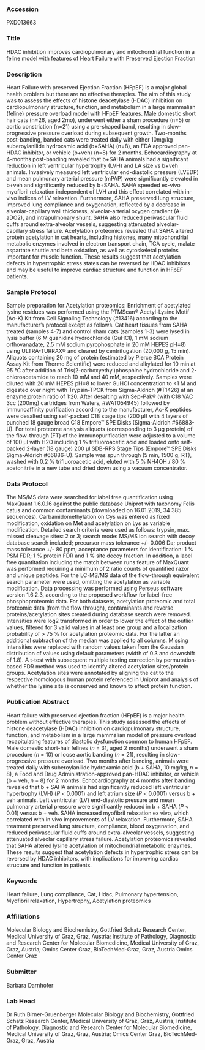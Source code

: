 ### Accession
PXD013663

### Title
HDAC inhibition improves cardiopulmonary and mitochondrial function in a feline model with features of Heart Failure with Preserved Ejection Fraction

### Description
Heart Failure with preserved Ejection Fraction (HFpEF) is a major global health problem but there are no effective therapies. The aim of this study was to assess the effects of histone deacetylase (HDAC) inhibition on cardiopulmonary structure, function, and metabolism in a large mammalian (feline) pressure overload model with HFpEF features. Male domestic short hair cats (n=26, aged 2mo), underwent either a sham procedure (n=5) or aortic constriction (n=21) using a pre-shaped band, resulting in slow-progressive pressure overload during subsequent growth. Two-months post-banding, banded cats were treated daily with either 10mg/kg suberoylanilide hydroxamic acid (b+SAHA) (n=8), an FDA approved pan-HDAC inhibitor, or vehicle (b+veh) (n=8) for 2 months. Echocardiography at 4-months post-banding revealed that b+SAHA animals had a significant reduction in left ventricular hypertrophy (LVH) and LA size vs b+veh animals. Invasively measured left ventricular end-diastolic pressure (LVEDP) and mean pulmonary arterial pressure (mPAP) were significantly elevated in b+veh and significantly reduced by b+SAHA. SAHA speeded ex-vivo myofibril relaxation independent of LVH and this effect correlated with in-vivo indices of LV relaxation. Furthermore, SAHA preserved lung structure, improved lung compliance and oxygenation, reflected by a decrease in alveolar-capillary wall thickness, alveolar-arterial oxygen gradient (A-aDO2), and intrapulmonary shunt. SAHA also reduced perivascular fluid cuffs around extra-alveolar vessels, suggesting attenuated alveolar-capillary stress failure. Acetylation proteomics revealed that SAHA altered protein acetylation in cat hearts, including histones, many mitochondrial metabolic enzymes involved in electron transport chain, TCA cycle, malate aspartate shuttle and beta oxidation, as well as cytoskeletal proteins important for muscle function. These results suggest that acetylation defects in hypertrophic stress states can be reversed by HDAC inhibitors and may be useful to improve cardiac structure and function in HFpEF patients.

### Sample Protocol
Sample preparation for Acetylation proteomics: Enrichment of acetylated lysine residues was performed using the PTMScan® Acetyl-Lysine Motif (Ac-K) Kit from Cell Signaling Technology (#13416) according to the manufacturer’s protocol except as follows. Cat heart tissues from SAHA treated (samples 4-7) and control sham cats (samples 1-3) were lysed in lysis buffer (6 M guanidine hydrochloride (GuHCl), 1 mM sodium orthovanadate, 2.5 mM sodium pyrophosphate in 20 mM HEPES pH=8) using ULTRA-TURRAX® and cleared by centrifugation (20,000 g, 15 min). Aliquots containing 20 mg of protein (estimated by Pierce BCA Protein Assay Kit from Thermo Scientific) were reduced and alkylated for 10 min at 95 °C after addition of Tris(2-carboxyethyl)phosphine hydrochloride and 2-chloroacetamide to reach 10 mM and 40 mM, respectively. Samples were diluted with 20 mM HEPES pH=8 to lower GuHCl concentration to <1 M and digested over night with Trypsin-TPCK from Sigma-Aldrich (#T1426) at an enzyme:protein ratio of 1:20. After desalting with Sep-Pak® (with C18 VAC 3cc (200mg) cartridges from Waters, #WAT054945) followed by  immunoaffinity purification according to the manufacturer, Ac-K peptides were desalted using self-packed C18 stage tips (200 µl) with 4 layers of punched 18 gauge broad C18 Empore™ SPE Disks (Sigma-Aldrich #66883-U).  For total proteome analysis aliquots (corresponding to 3 µg protein) of the flow-through (FT) of the immunopurification were adjusted to a volume of 100 µl with H2O including 1 % trifluoroacetic acid and loaded onto self-packed 2-layer (18 gauge) 200 µl SDB-RPS Stage Tips (Empore™ SPE Disks Sigma-Aldrich #66886-U). Sample was spun through (5 min, 1500 g, RT), washed with 0.2 % trifluoroacetic acid, eluted with 5 % NH4OH / 80 % acetonitrile in a new tube and dried down using a vacuum concentrator.

### Data Protocol
The MS/MS data were searched for label free quantification using MaxQuant 1.6.0.16 against the public database Uniprot with taxonomy Felis catus and common contaminants (downloaded on 16.01.2019, 34 385 sequences). Carbamidomethylation on Cys was entered as fixed modification, oxidation on Met and acetylation on Lys as variable modification. Detailed search criteria were used as follows: trypsin, max. missed cleavage sites: 2 or 3; search mode: MS/MS ion search with decoy database search included; precursor mass tolerance +/- 0.006 Da; product mass tolerance +/- 80 ppm; acceptance parameters for identification: 1 % PSM FDR; 1 % protein FDR and 1 % site decoy fraction. In addition, a label free quantitation including the match between runs feature of MaxQuant was performed requiring a minimum of 2 ratio counts of quantified razor and unique peptides. For the LC-MS/MS data of the flow-through equivalent search parameter were used, omitting the acetylation as variable modification. Data processing was performed using Perseus software version 1.6.2.3, according to the proposed workflow for label-free phosphoproteomic data. For both datasets, acetylation proteomic and total proteomic data (from the flow through), contaminants and reverse proteins/acetylation sites created during database search were removed. Intensities were log2 transformed in order to lower the effect of the outlier values, filtered for 3 valid values in at least one group and a localization probability of > 75 % for acetylation proteomic data. For the latter an additional subtraction of the median was applied to all columns. Missing intensities were replaced with random values taken from the Gaussian distribution of values using default parameters (width of 0.3 and downshift of 1.8). A t-test with subsequent multiple testing correction by permutation-based FDR method was used to identify altered acetylation sites/protein groups. Acetylation sites were annotated by aligning the cat to the respective homologous human protein referenced in Uniprot and analysis of whether the lysine site is conserved and known to affect protein function.

### Publication Abstract
Heart failure with preserved ejection fraction (HFpEF) is a major health problem without effective therapies. This study assessed the effects of histone deacetylase (HDAC) inhibition on cardiopulmonary structure, function, and metabolism in a large mammalian model of pressure overload recapitulating features of diastolic dysfunction common to human HFpEF. Male domestic short-hair felines (<i>n</i> = 31, aged 2 months) underwent a sham procedure (<i>n</i> = 10) or loose aortic banding (<i>n</i> = 21), resulting in slow-progressive pressure overload. Two months after banding, animals were treated daily with suberoylanilide hydroxamic acid (b + SAHA, 10 mg/kg, <i>n</i> = 8), a Food and Drug Administration-approved pan-HDAC inhibitor, or vehicle (b + veh, <i>n</i> = 8) for 2 months. Echocardiography at 4 months after banding revealed that b + SAHA animals had significantly reduced left ventricular hypertrophy (LVH) (<i>P</i> &lt; 0.0001) and left atrium size (<i>P</i> &lt; 0.0001) versus b + veh animals. Left ventricular (LV) end-diastolic pressure and mean pulmonary arterial pressure were significantly reduced in b + SAHA (<i>P</i> &lt; 0.01) versus b + veh. SAHA increased myofibril relaxation ex vivo, which correlated with in vivo improvements of LV relaxation. Furthermore, SAHA treatment preserved lung structure, compliance, blood oxygenation, and reduced perivascular fluid cuffs around extra-alveolar vessels, suggesting attenuated alveolar capillary stress failure. Acetylation proteomics revealed that SAHA altered lysine acetylation of mitochondrial metabolic enzymes. These results suggest that acetylation defects in hypertrophic stress can be reversed by HDAC inhibitors, with implications for improving cardiac structure and function in patients.

### Keywords
Heart failure, Lung compliance, Cat, Hdac, Pulmonary hypertension, Myofibril relaxation, Hypertrophy, Acetylation proteomics

### Affiliations
Molecular Biology and Biochemistry, Gottfried Schatz Research Center, Medical University of Graz, Graz, Austria; Institute of Pathology, Diagnostic and Research Center for Molecular Biomedicine, Medical University of Graz, Graz, Austria; Omics Center Graz, BioTechMed-Graz, Graz, Austria
Omics Center Graz

### Submitter
Barbara Darnhofer

### Lab Head
Dr Ruth Birner-Gruenberger
Molecular Biology and Biochemistry, Gottfried Schatz Research Center, Medical University of Graz, Graz, Austria; Institute of Pathology, Diagnostic and Research Center for Molecular Biomedicine, Medical University of Graz, Graz, Austria; Omics Center Graz, BioTechMed-Graz, Graz, Austria


